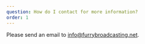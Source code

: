 ```yaml
---
question: How do I contact for more information?
order: 1
---
```


Please send an email to info@furrybroadcasting.net.